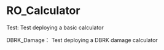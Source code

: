 # RO_Calculator
Test:
Test deploying a basic calculator

DBRK_Damage：
Test deploying a DBRK damage calculator
